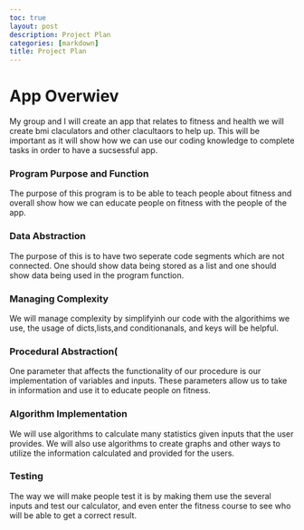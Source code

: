 ```yaml
---
toc: true
layout: post
description: Project Plan
categories: [markdown]
title: Project Plan
---
```


# App Overwiev 
My group and I will create an app that relates to fitness and health we will create bmi claculators and other clacultaors to help up. This will be important as it will show how we can use our coding knowledge to complete tasks in order to have a sucsessful app.


### Program Purpose and Function
The purpose of this program is to be able to teach people about fitness and overall show how we can educate people on fitness with the people of the app.

### Data Abstraction
The purpose of this is to have two seperate code segments which are not connected. One should show data being stored as a list and one should show data being used in the program function. 

### Managing Complexity
We will manage complexity by simplifyinh our code with the algorithims we use, the usage of dicts,lists,and conditionanals, and keys will be helpful. 

### Procedural Abstraction(

One parameter that affects the functionality of our procedure is our implementation of variables and inputs. These parameters allow us to take in information and use it to educate people on fitness. 

### Algorithm Implementation

We will use algorithms to calculate many statistics given inputs that the user provides. We will also use algorithms to create graphs and other ways to utilize the information calculated and provided for the users.

### Testing
The way we will make people test it is by making them use the several inputs and test our calculator, and even enter the fitness course to see who will be able to get a correct result.

